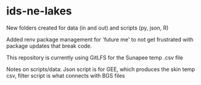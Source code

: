 # ids-ne-lakes

New folders created for data (in and out) and scripts (py, json, R)

Added renv package management for 'future me' to not get frustrated with package updates that break code.

This repository is currently using GitLFS for the Sunapee temp .csv file


Notes on scripts/data:
Json script is for GEE, which produces the skin temp csv, filter script is what connects with BGS files

